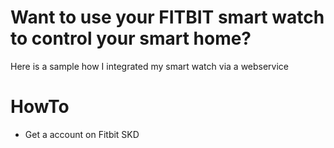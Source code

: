 # Want to use your FITBIT smart watch to control your smart home?

Here is a sample how I integrated my smart watch via a webservice

# HowTo

* Get a account on <a src="https://studio.fitbit.com/">Fitbit SKD</a>
